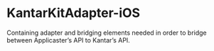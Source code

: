 # KantarKitAdapter-iOS
Containing adapter and bridging elements needed in order to bridge between Applicaster’s API to Kantar’s API.
